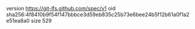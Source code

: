 version https://git-lfs.github.com/spec/v1
oid sha256:4f8410b9f54f147bbbce3d59eb835c25b73e6bee24b5f12b61a0f1a2e51ea8a0
size 529
